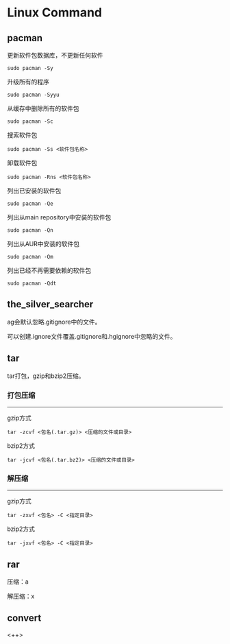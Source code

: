 # Linux Command

## pacman

更新软件包数据库，不更新任何软件

```
sudo pacman -Sy
```

升级所有的程序

```
sudo pacman -Syyu
```

从缓存中删除所有的软件包

```
sudo pacman -Sc
```

搜索软件包

```
sudo pacman -Ss <软件包名称>
```

卸载软件包

```
sudo pacman -Rns <软件包名称>
```

列出已安装的软件包

```
sudo pacman -Qe
```

列出从main repository中安装的软件包

```
sudo pacman -Qn
```

列出从AUR中安装的软件包

```
sudo pacman -Qm
```

列出已经不再需要依赖的软件包

```
sudo pacman -Qdt
```

## the_silver_searcher

ag会默认忽略.gitignore中的文件。

可以创建.ignore文件覆盖.gitignore和.hgignore中忽略的文件。

## tar

tar打包，gzip和bzip2压缩。

### 打包压缩

---

gzip方式

```
tar -zcvf <包名(.tar.gz)> <压缩的文件或目录>
```

bzip2方式

```
tar -jcvf <包名(.tar.bz2)> <压缩的文件或目录>
```

### 解压缩

---

gzip方式

```
tar -zxvf <包名> -C <指定目录>
```

bzip2方式

```
tar -jxvf <包名> -C <指定目录>
```

## rar

压缩：a

解压缩：x

## convert

<++>

















